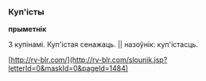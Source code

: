 ### Куп'істы
**прыметнік**

З купінамі. Куп'істая сенажаць. || назоўнік: куп'істасць.

<a rel="author">[http://rv-blr.com/](http://rv-blr.com/slounik.jsp?letterId=0&maskId=0&pageId=1484)</a>

